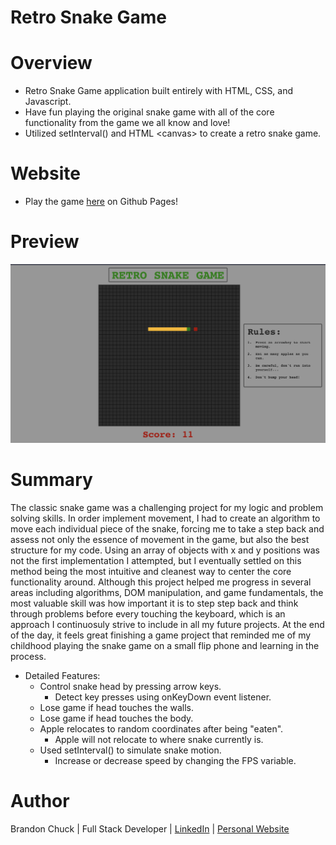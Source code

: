# Retro Snake Game

# Overview

- Retro Snake Game application built entirely with HTML, CSS, and Javascript.
- Have fun playing the original snake game with all of the core functionality from the game we all know and love!
- Utilized setInterval() and HTML \<canvas> to create a retro snake game.

# Website

- Play the game [here](https://brandonchuck.github.io/Retro-Snake-Game/) on Github Pages! 

# Preview

![snake-game-preview.png](snake-game-preview.png)

# Summary

The classic snake game was a challenging project for my logic and problem solving skills. In order implement movement, I had to create an algorithm to move each individual piece of the snake, forcing me to take a step back and assess not only the essence of movement in the game, but also the best structure for my code. Using an array of objects with x and y positions was not the first implementation I attempted, but I eventually settled on this method being the most intuitive and cleanest way to center the core functionality around. Although this project helped me progress in several areas including algorithms, DOM manipulation, and game fundamentals, the most valuable skill was how important it is to step step back and think through problems before every touching the keyboard, which is an approach I continuosuly strive to include in all my future projects. At the end of the day, it feels great finishing a game project that reminded me of my childhood playing the snake game on a small flip phone and learning in the process.


- Detailed Features:
    - Control snake head by pressing arrow keys.
      - Detect key presses using onKeyDown event listener.
    - Lose game if head touches the walls.
    - Lose game if head touches the body.
    - Apple relocates to random coordinates after being "eaten".
      - Apple will not relocate to where snake currently is.
    - Used setInterval() to simulate snake motion.
      - Increase or decrease speed by changing the FPS variable.
# Author

Brandon Chuck | Full Stack Developer | [LinkedIn](https://www.linkedin.com/in/brandonchuck/) | [Personal Website](https://www.brandonchuck-dev.com)
